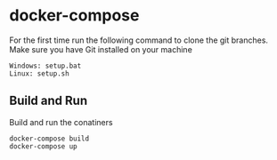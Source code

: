 # docker-compose


For the first time run the following command to clone the git branches. Make sure you have Git installed on your machine

```shell
Windows: setup.bat
Linux: setup.sh
```
## Build and Run

Build and run the conatiners

```shell
docker-compose build
docker-compose up
```

